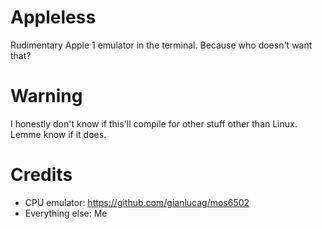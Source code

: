 # Appleless
Rudimentary Apple 1 emulator in the terminal. Because who doesn't want that?

# Warning
I honestly don't know if this'll compile for other stuff other than Linux. Lemme know if it does.

# Credits
- CPU emulator: https://github.com/gianlucag/mos6502
- Everything else: Me

